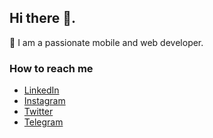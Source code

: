 ## Hi there 👋.


🌱 I am a passionate mobile and web developer. 

### How to reach me

* [LinkedIn](https://www.linkedin.com/in/ebinu-suneer/)
* [Instagram](https://instagram.com/dr.retr0_o)
* [Twitter](https://twitter.com/Ebinu6)
* [Telegram](https://t.me/EXE0EXE)



